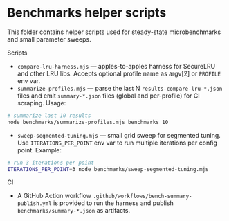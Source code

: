 # Benchmarks helper scripts

This folder contains helper scripts used for steady-state microbenchmarks and small parameter sweeps.

Scripts

- `compare-lru-harness.mjs` — apples-to-apples harness for SecureLRU and other LRU libs. Accepts optional profile name as argv[2] or `PROFILE` env var.
- `summarize-profiles.mjs` — parse the last N `results-compare-lru-*.json` files and emit `summary-*.json` files (global and per-profile) for CI scraping. Usage:

```bash
# summarize last 10 results
node benchmarks/summarize-profiles.mjs benchmarks 10
```

- `sweep-segmented-tuning.mjs` — small grid sweep for segmented tuning. Use `ITERATIONS_PER_POINT` env var to run multiple iterations per config point. Example:

```bash
# run 3 iterations per point
ITERATIONS_PER_POINT=3 node benchmarks/sweep-segmented-tuning.mjs
```

CI

- A GitHub Action workflow `.github/workflows/bench-summary-publish.yml` is provided to run the harness and publish `benchmarks/summary-*.json` as artifacts.
